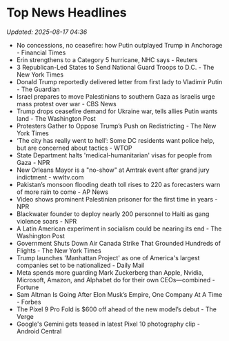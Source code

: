 # Top News Headlines

_Updated: 2025-08-17 04:36_

- No concessions, no ceasefire: how Putin outplayed Trump in Anchorage - Financial Times
- Erin strengthens to a Category 5 hurricane, NHC says - Reuters
- 3 Republican-Led States to Send National Guard Troops to D.C. - The New York Times
- Donald Trump reportedly delivered letter from first lady to Vladimir Putin - The Guardian
- Israel prepares to move Palestinians to southern Gaza as Israelis urge mass protest over war - CBS News
- Trump drops ceasefire demand for Ukraine war, tells allies Putin wants land - The Washington Post
- Protesters Gather to Oppose Trump’s Push on Redistricting - The New York Times
- ‘The city has really went to hell’: Some DC residents want police help, but are concerned about tactics - WTOP
- State Department halts 'medical-humanitarian' visas for people from Gaza - NPR
- New Orleans Mayor is a "no-show" at Amtrak event after grand jury indictment - wwltv.com
- Pakistan’s monsoon flooding death toll rises to 220 as forecasters warn of more rain to come - AP News
- Video shows prominent Palestinian prisoner for the first time in years - NPR
- Blackwater founder to deploy nearly 200 personnel to Haiti as gang violence soars - NPR
- A Latin American experiment in socialism could be nearing its end - The Washington Post
- Government Shuts Down Air Canada Strike That Grounded Hundreds of Flights - The New York Times
- Trump launches 'Manhattan Project' as one of America's largest companies set to be nationalized - Daily Mail
- Meta spends more guarding Mark Zuckerberg than Apple, Nvidia, Microsoft, Amazon, and Alphabet do for their own CEOs—combined - Fortune
- Sam Altman Is Going After Elon Musk’s Empire, One Company At A Time - Forbes
- The Pixel 9 Pro Fold is $600 off ahead of the new model’s debut - The Verge
- Google's Gemini gets teased in latest Pixel 10 photography clip - Android Central